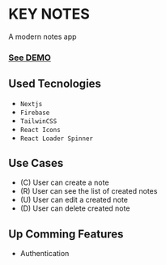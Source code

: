 # KEY NOTES

A modern notes app

### [See DEMO](https://keynotes.vercel.app)

## Used Tecnologies

- `Nextjs`
- `Firebase`
- `TailwinCSS`
- `React Icons`
- `React Loader Spinner`

## Use Cases

- (C) User can create a note
- (R) User can see the list of created notes
- (U) User can edit a created note
- (D) User can delete created note

## Up Comming Features

- Authentication
